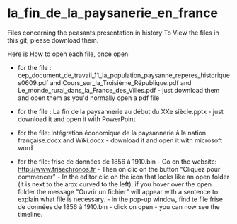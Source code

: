 # la_fin_de_la_paysanerie_en_france
 Files concerning the peasants presentation in history
 To View the files in this git, please download them.

 Here is How to open each file, once open:
 - for the file : cep_document_de_travail_11_la_population_paysanne_reperes_historiques0609.pdf and Cours_sur_la_Troisième_République.pdf and Le_monde_rural_dans_la_France_des_Villes.pdf
        - just download them and open them as you'd normally open a pdf file

 - for the file : La fin de la paysannerie au début du XXe siècle.pptx
        - just download it and open it with PowerPoint

 - for the file: Intégration économique de la paysannerie à la nation française.docx and Wiki.docx
        - download it and open it with microsoft word

 - for the file: frise de données de 1856 à 1910.bin
        - Go on the website: http://www.frisechronos.fr
        - Then on clic on the button "Cliquez pour commencer"
        - In the editor clic on the icon that looks like an open folder (it is next to the arox curved to the left), if you hover over the open folder the message "Ouvrir un fichier" will appear with a sentence to explain what file is necessary.
        - in the pop-up window, find te file frise de données de 1856 à 1910.bin
        - click on open
        - you can now see the timeline.
